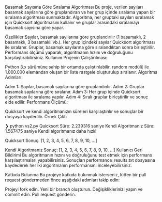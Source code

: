 Basamak Sayısına Göre Sıralama Algoritması
Bu proje, verilen sayıları basamak sayılarına göre gruplandıran ve her grup içinde sıralama yapan bir sıralama algoritması sunmaktadır. Algoritma, her gruptaki sayıları sıralamak için Quicksort algoritmasını kullanır ve gruplar arasındaki sıralamayı basamak sayısına göre yapar.

Özellikler
Sayılar, basamak sayılarına göre gruplandırılır (1 basamaklı, 2 basamaklı, 3 basamaklı vb.).
Her grup içindeki sayılar Quicksort algoritması ile sıralanır.
Gruplar, basamak sayılarına göre sıralandıktan sonra birleştirilir.
Performans ölçümü yaparak, algoritmanın hızını ve doğruluğunu karşılaştırabilirsiniz.
Kullanım
Projenin Çalıştırılması:

Python 3.x sürümüne sahip bir ortamda çalıştırılabilir.
random modülü ile 1.000.000 elemandan oluşan bir liste rastgele oluşturulup sıralanır.
Algoritma Adımları:

Adım 1: Sayılar, basamak sayılarına göre gruplandırılır.
Adım 2: Gruplar basamak sayılarına göre sıralanır.
Adım 3: Her grup içinde Quicksort algoritması ile sıralama yapılır.
Adım 4: Sıralı gruplar birleştirilir ve sonuç elde edilir.
Performans Ölçümü:

Quicksort ve kendi algoritmanızın süreleri karşılaştırılır ve sonuçlar bir dosyaya kaydedilir.
Örnek Çıktı

❯ python vs2.py
Quicksort Süre: 2.239316 saniye
Kendi Algoritmanız Süre: 1.567475 saniye
Kendi algoritmanız daha hızlı!


Quicksort Sonuç:
[1, 2, 3, 4, 5, 6, 7, 8, 9, 10, ...]

Kendi Algoritmanız Sonuç:
[1, 2, 3, 4, 5, 6, 7, 8, 9, 10, ...]
Kullanıcı Geri Bildirimi
Bu algoritmanın hızını ve doğruluğunu test etmek için performans karşılaştırmaları yapabilirsiniz. Sonuçları performance_results.txt dosyasına kaydederek her iki algoritmanın performansını inceleyebilirsiniz.

Katkıda Bulunma
Bu projeye katkıda bulunmak isterseniz, lütfen bir pull request göndermeden önce aşağıdaki adımları takip edin:

Projeyi fork edin.
Yeni bir branch oluşturun.
Değişikliklerinizi yapın ve commit edin.
Pull request gönderin.
